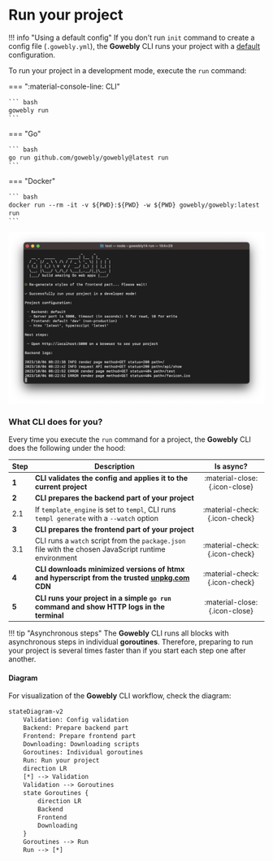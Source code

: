 # Run your project

!!! info "Using a default config"
    If you don't run `init` command to create a config file (`.gowebly.yml`), the **Gowebly** CLI runs your project with a [default][repo_default_config] configuration.

To run your project in a development mode, execute the `run` command:

=== ":material-console-line: CLI"

    ``` bash
    gowebly run
    ```

=== "Go"

    ``` bash
    go run github.com/gowebly/gowebly@latest run
    ```

=== "Docker"

    ``` bash
    docker run --rm -it -v ${PWD}:${PWD} -w ${PWD} gowebly/gowebly:latest run
    ```

<img width="720" alt="gowebly run" src="https://raw.githubusercontent.com/gowebly/.github/main/images/gowebly_run.png">

### What CLI does for you?

Every time you execute the `run` command for a project, the **Gowebly** CLI does the following under the hood:

| Step  | Description                                                                                              |           Is async?           |
| ----- | -------------------------------------------------------------------------------------------------------- | :---------------------------: |
| **1** | **CLI validates the config and applies it to the current project**                                       | :material-close:{.icon-close} |
| **2** | **CLI prepares the backend part of your project**                                                        |                               |
| 2.1   | If `template_engine` is set to `templ`, CLI runs `templ generate` with a `--watch` option                | :material-check:{.icon-check} |
| **3** | **CLI prepares the frontend part of your project**                                                       |                               |
| 3.1   | CLI runs a `watch` script from the `package.json` file with the chosen JavaScript runtime environment    | :material-check:{.icon-check} |
| **4** | **CLI downloads minimized versions of htmx and hyperscript from the trusted [unpkg.com][unpkg_url] CDN** | :material-check:{.icon-check} |
| **5** | **CLI runs your project in a simple `go run` command and show HTTP logs in the terminal**                | :material-close:{.icon-close} |

!!! tip "Asynchronous steps"
    The **Gowebly** CLI runs all blocks with asynchronous steps in individual **goroutines**. Therefore, preparing to run your project is several times faster than if you start each step one after another.

#### Diagram

For visualization of the **Gowebly** CLI workflow, check the diagram:

```mermaid
stateDiagram-v2
    Validation: Config validation
    Backend: Prepare backend part
    Frontend: Prepare frontend part
    Downloading: Downloading scripts
    Goroutines: Individual goroutines
    Run: Run your project
    direction LR
    [*] --> Validation
    Validation --> Goroutines
    state Goroutines {
        direction LR
        Backend
        Frontend
        Downloading
    }
    Goroutines --> Run
    Run --> [*]
```

<!-- Links -->

[repo_default_config]: https://github.com/gowebly/gowebly/blob/main/internal/attachments/configs/default.yml
[unpkg_url]: https://unpkg.com